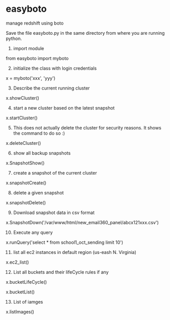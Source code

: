 # easyboto
manage redshift using boto

Save the file easyboto.py in the same directory from where you are running python.

1) import module

from easyboto import myboto

2) initialize the class with login credentials

x = myboto('xxx', 'yyy')

3) Describe the current running cluster

x.showCluster()

4) start a new cluster based on the latest snapshot

x.startCluster()

5) This does not actually delete the cluster for security reasons. It shows the command to do so :)

x.deleteCluster()
 
6) show all backup snapshots 

x.SnapshotShow() 

7) create a snapshot of the current cluster

x.snapshotCreate()

8) delete a given snapshot

x.snapshotDelete()

9) Download snapshot data in csv format 

x.SnapshotDown('/var/www/html/new_email360_panel/abcx121xxx.csv')

10) Execute any query

x.runQuery('select * from school1_oct_sending limit 10')

11) list all ec2 instances in default region (us-eash N. Virginia)

x.ec2_list()

12) List all buckets and their lifeCycle rules if any

x.bucketLifeCycle()

x.bucketList()

13) List of iamges

x.listImages()
